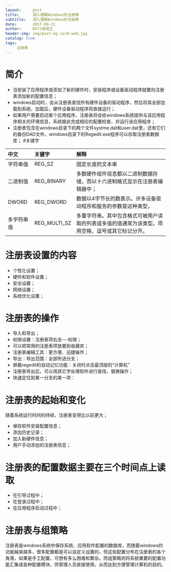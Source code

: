 ```yaml
---
layout:     post
title:      深入理解Windows的注册表
subtitle:   深入理解Windows的注册表
date:       2017-09-21
author:     HCY|恒成立
header-img: img/post-bg-ios9-web.jpg
catalog: true
tags:
     注册表
---
```

# 简介
* 当安装了应用程序或添加了新的硬件时，安装程序或设备驱动程序就要向注册表添加新的配置信息；
* windows启动时，会从注册表查找所有硬件设备的驱动程序，然后将其全部加载到系统，加载后，硬件设备驱动程序将直接运行；
* 如果用户需要启动某个应用程序，注册表将会给windows系统提供与该应用程序相关的环境信息，系统据此完成相应的配置检查，并运行该应用程序；
* 注册表包含在windows目录下的两个文件systme.dat和user.dat里，还有它们的备份DAD文件，windows目录下的Regedit.exe程序可以存取注册表数据库；
#关键字

|中文|关键字|解释|
|:------------|:-----------|:--------------------------------------------------------------------------|
|字符串值      |REG_SZ      |	固定长度的文本串|
|二进制值      |REG_BINARY  |	多数硬件组件信息都以二进制数据存储，而以十六进制格式显示在注册表编辑器中；|
|DWORD	    |REG_DWORD   |	数据以4字节长的数表示。许多设备驱动程序和服务的参数是这种类型，|
|多字符串值    |REG_MULTI_SZ|	多重字符串。其中包含格式可被用户读取的列表或多值的值通常为该类型。项用空格、逗号或其它标记分开。|

# 注册表设置的内容
* 个性化设置；
* 硬件和软件设置；
* 安全设置；
* 网络设置；
* 系统优化设置；
# 注册表的操作
* 导入和导出；
* 权限设置：注册表项右击---权限；
* 可以把常用的注册表项放置到收藏夹；
* 注册表编辑工具：更方便、迅捷操作；
* 导出：导出范围：全部所选分支；
* 屏蔽regedit的自动记忆功能：关闭时点击最顶层的“计算机”
* 注册表导出后，可以用其它字处理软件进行查找、替换操作；
* 快速定位到某一分支的某一项：
# 注册表的起始和变化
随着系统运行时间的持续，注册表变得比以前更大；
* 保存软件安装配置信息；
* 添加历史记录；
* 加入新硬件信息；
* 用户手动添加的注册表信息；
# 注册表的配置数据主要在三个时间点上读取
* 在引导过程中；
* 在登录过程中；
* 在应用程序启动过程中；
# 注册表与组策略
注册表是windows系统中保存系统、应用软件配置的数据库，而随着windows的功能越来越多，很多配置都是可以自定义设置的，但这些配置分布在注册表的各个角落，如果是手工配置，可想有多么困难和繁杂。而组策略则将系统重要的配置功能汇集成各种配置模块，供管理人员直接使用，从而达到方便管理计算机的目的。
